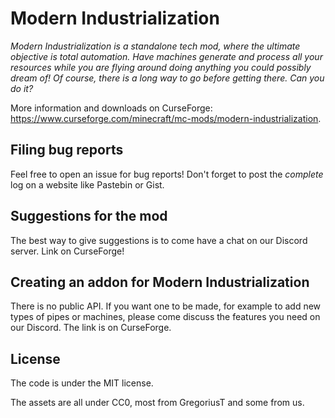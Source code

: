 # Modern Industrialization
_Modern Industrialization is a standalone tech mod, where the ultimate objective is total automation.
Have machines generate and process all your resources while you are flying around doing anything you could possibly
dream of! Of course, there is a long way to go before getting there. Can you do it?_

More information and downloads on CurseForge: https://www.curseforge.com/minecraft/mc-mods/modern-industrialization.

## Filing bug reports
Feel free to open an issue for bug reports!
Don't forget to post the *complete* log on a website like Pastebin or Gist.

## Suggestions for the mod
The best way to give suggestions is to come have a chat on our Discord server. Link on CurseForge!

## Creating an addon for Modern Industrialization
There is no public API. If you want one to be made, for example to add new types of pipes or machines,
please come discuss the features you need on our Discord.
The link is on CurseForge.

## License
The code is under the MIT license.

The assets are all under CC0, most from GregoriusT and some from us.

